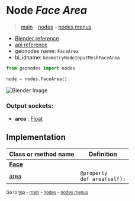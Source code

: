 # Node *Face Area*

> [main](../index.md) - [nodes](nodes.md) - [nodes menus](nodes_menus.md)

- [Blender reference](https://docs.blender.org/manual/en/latest/modeling/geometry_nodes/mesh/face_area.html)
- [api reference](https://docs.blender.org/api/current/bpy.types.GeometryNodeInputMeshFaceArea.html)
- geonodes name: `FaceArea`
- bl_idname: `GeometryNodeInputMeshFaceArea`

```python
from geonodes import nodes

node = nodes.FaceArea()
```

![Blender Image](https://docs.blender.org/manual/en/latest/_images/node-types_GeometryNodeInputMeshFaceArea.webp)

### Output sockets:

- **area** : [Float](Float.md)

## Implementation

| Class or method name | Definition |
|----------------------|------------|
| **[Face](Face.md)** |
| [area](Face.md#area) | `@property`<br> `def area(self):` |

<sub>Go to [top](#node-Face-Area) - [main](../index.md) - [nodes](nodes.md) - [nodes menus](nodes_menus.md)</sub>

